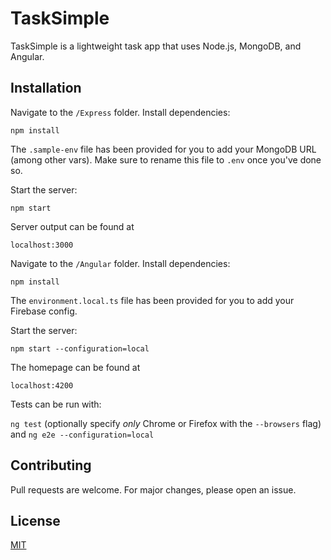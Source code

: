 # TaskSimple

TaskSimple is a lightweight task app that uses Node.js, MongoDB, and Angular.

## Installation

Navigate to the `/Express` folder. Install dependencies:

`npm install`

The `.sample-env` file has been provided for you to add your MongoDB URL (among other vars). Make sure to rename this file to `.env` once you've done so.

Start the server:

`npm start`

Server output can be found at

`localhost:3000`

Navigate to the `/Angular` folder. Install dependencies:

`npm install`

The `environment.local.ts` file has been provided for you to add your Firebase config.

Start the server:

`npm start --configuration=local`

The homepage can be found at

`localhost:4200`

Tests can be run with:

`ng test` (optionally specify _only_ Chrome or Firefox with the `--browsers` flag) and `ng e2e --configuration=local`

## Contributing

Pull requests are welcome. For major changes, please open an issue.

## License

[MIT](https://choosealicense.com/licenses/mit/)
